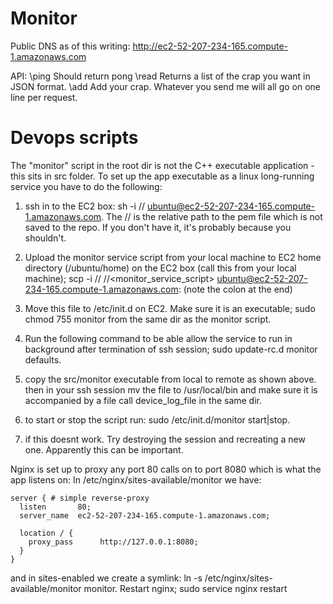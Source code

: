 # Monitor
Public DNS as of this writing: http://ec2-52-207-234-165.compute-1.amazonaws.com

API: \ping
		Should return pong
	 \read
	 	Returns a list of the crap you want in JSON format.
	 \add
	 	Add your crap. Whatever you send me will all go on one line per request.

# Devops scripts
The "monitor" script in the root dir is not the C++ executable application - this sits in src folder. To set up the app executable as a linux long-running service you have to do the following:

1) ssh in to the EC2 box: sh -i <path>/<to>/<pem> ubuntu@ec2-52-207-234-165.compute-1.amazonaws.com. The <path>/<to>/<pem> is the relative path to the pem file which is not saved to the repo. 
	If you don't have it, it's probably because you shouldn't.
	
2) Upload the monitor service script from your local machine to EC2 home directory (/ubuntu/home) on the EC2 box (call this from your local machine);
	scp -i <path>/<to>/<pem> <path>/<to>/<monitor_service_script> ubuntu@ec2-52-207-234-165.compute-1.amazonaws.com: (note the colon at the end)
	
3) Move this file to /etc/init.d on EC2. Make sure it is an executable; sudo chmod 755 monitor from the same dir as the monitor script.

4) Run the following command to be able allow the service to run in background after termination of ssh session; sudo update-rc.d monitor defaults.

5) copy the src/monitor executable from local to remote as shown above. then in your ssh session mv the file to /usr/local/bin and make sure it is accompanied by a file call device_log_file in the same dir.

6) to start or stop the script run: sudo /etc/init.d/monitor start|stop.

7) if this doesnt work. Try destroying the session and recreating a new one. Apparently this can be important.

Nginx is set up to proxy any port 80 calls on to port 8080 which is what the app listens on:
In /etc/nginx/sites-available/monitor we have:

	server { # simple reverse-proxy
	  listen       80;
	  server_name  ec2-52-207-234-165.compute-1.amazonaws.com;

	  location / {
		proxy_pass      http://127.0.0.1:8080;
	  }
	}
	
and in sites-enabled we create a symlink: ln -s /etc/nginx/sites-available/monitor monitor. Restart nginx; sudo service nginx restart
